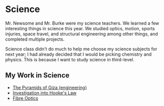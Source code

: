 <html>
  <h1>Science</h1>
  <body>  
    <p>Mr. Newsome and Mr. Burke were my science teachers. We learned a few interesting things in science this year. We studied optics, motion, sports injuries, space travel, and structural engineering among other things, and completed multiple projects.</p>
    <p>Science class didn't do much to help me choose my science subjects for next year; I had already decided that I would be picking chemistry and physics. This is because I want to study science in third-level.</p>
    <h2>My Work in Science</h2>
    <ul>
      <li><a href = "https://docs.google.com/presentation/d/1odDrNgkPlOQfo-WyViJG1BjHlhhn2LIi8TVQFghkY3w/pub?start=true&loop=true&delayms=10000&embed=true" target = "_blank">The Pyramids of Giza (engineering)</a></li>
      <li><a href = "https://docs.google.com/document/d/1J9bUqtNkg9YjPM0LYdVD3GDUVqygUdhvO87M-o2Qg9M/pub" target = "_blank">Investigation into Hooke's Law</a></li>
      <li><a href = "https://docs.google.com/document/d/1gvH-djMUu3C4SltR1nNqG9tT-Nk29bhMxyVDyrKRIJ4/pub" target = "_blank">Fibre Optics</a></li>
    </ul>
  </body>
</html>
